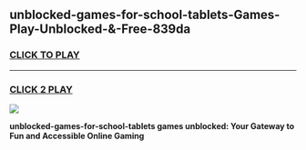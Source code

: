 
## unblocked-games-for-school-tablets-Games-Play-Unblocked-&-Free-839da
<h3>
<a href="https://premium76.site?title=unblocked-games-for-school-tablets&ref=24A">CLICK TO PLAY</a></h3>
<hr>

<h3>
<a href="https://premium76.site?title=unblocked-games-for-school-tablets&ref=24A">CLICK 2 PLAY</a>
  
</h3>

<a href="https://premium76.site?title=unblocked-games-for-school-tablets&ref=24A"><img src="https://clearcache.store/games.png"></a>


**unblocked-games-for-school-tablets games unblocked: Your Gateway to Fun and Accessible Online Gaming**
